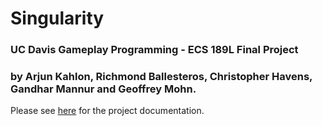 # Singularity

### UC Davis Gameplay Programming - ECS 189L Final Project

### by Arjun Kahlon, Richmond Ballesteros, Christopher Havens, Gandhar Mannur and Geoffrey Mohn.

Please see [here](https://github.com/orange-shasta/Solidarity/blob/main/ProjectDocument.md) for the project documentation.
